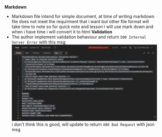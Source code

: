 **Markdown**
- Markdown file intend for simple document, at time of writing markdown file does not meet the requirment that i want but other file format will take time to note so for quick note and lesson i will use mark down and when i have time i will convert it to html
**Validation**
- The author implement validation behaviour and return `500 Internal Server Error` with this msg
![alt text](image.png) 
i don't think this is good, will update to return `400 Bad Request` with json msg